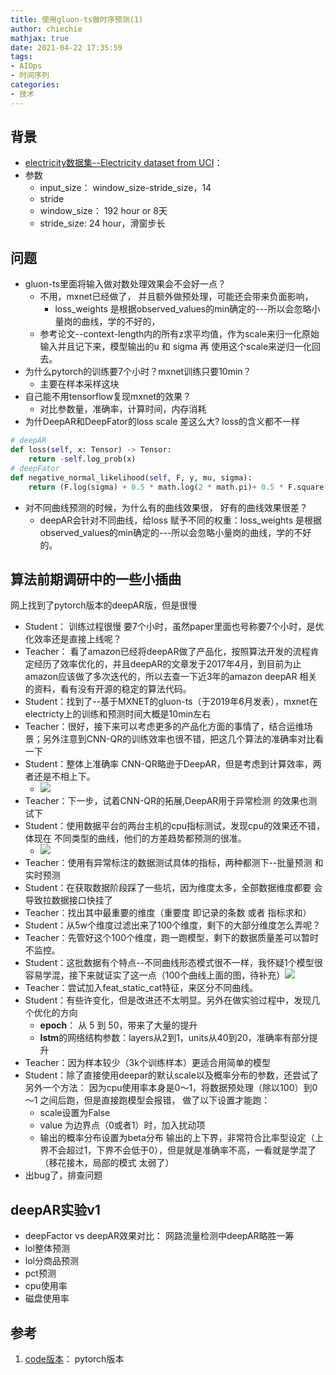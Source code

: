 ```yaml
---
title: 使用gluon-ts做时序预测(1)
author: chiechie
mathjax: true
date: 2021-04-22 17:35:59
tags: 
- AIOps
- 时间序列
categories:
- 技术
---
```


## 背景

- [electricity数据集--Electricity dataset from UCI](https://archive.ics.uci.edu/ml/datasets/ElectricityLoadDiagrams20112014)： 
- 参数
    - input_size： window_size-stride_size，14
    - stride
    - window_size： 192 hour or 8天
    - stride_size:  24 hour，滑窗步长
  
## 问题

- gluon-ts里面将输入做对数处理效果会不会好一点？
    - 不用，mxnet已经做了， 并且额外做预处理，可能还会带来负面影响，
        - loss_weights 是根据observed_values的min确定的---所以会忽略小量岗的曲线，学的不好的，
    - 参考论文--context-length内的所有z求平均值，作为scale来归一化原始输入并且记下来，模型输出的u 和 sigma 再 使用这个scale来逆归一化回去。
- 为什么pytorch的训练要7个小时？mxnet训练只要10min？
    - 主要在样本采样这块
- 自己能不用tensorflow复现mxnet的效果？
    - 对比参数量，准确率，计算时间，内存消耗
- 为什DeepAR和DeepFator的loss scale 差这么大? loss的含义都不一样

```python
# deepAR
def loss(self, x: Tensor) -> Tensor:
	return -self.log_prob(x)
# deepFator
def negative_normal_likelihood(self, F, y, mu, sigma):
    return (F.log(sigma) + 0.5 * math.log(2 * math.pi)+ 0.5 * F.square((y - mu) / sigma))
```
- 对不同曲线预测的时候，为什么有的曲线效果很， 好有的曲线效果很差？
    - deepAR会针对不同曲线，给loss 赋予不同的权重：loss_weights 是根据observed_values的min确定的---所以会忽略小量岗的曲线，学的不好的。
  
## 算法前期调研中的一些小插曲

网上找到了pytorch版本的deepAR版，但是很慢

- Student： 训练过程很慢 要7个小时，虽然paper里面也号称要7个小时，是优化效率还是直接上线呢？
- Teacher： 看了amazon已经将deepAR做了产品化，按照算法开发的流程肯定经历了效率优化的，并且deepAR的文章发于2017年4月，到目前为止amazon应该做了多次迭代的，所以去查一下近3年的amazon deepAR 相关的资料，看有没有开源的稳定的算法代码。
- Student：找到了--基于MXNET的gluon-ts（于2019年6月发表），mxnet在electricty上的训练和预测时间大概是10min左右
- Teacher：很好，接下来可以考虑更多的产品化方面的事情了，结合运维场景；另外注意到CNN-QR的训练效率也很不错，把这几个算法的准确率对比看一下
- Student：整体上准确率 CNN-QR略逊于DeepAR，但是考虑到计算效率，两者还是不相上下。
    - ![](https://firebasestorage.googleapis.com/v0/b/firescript-577a2.appspot.com/o/imgs%2Fapp%2Frf_learning%2FUD6-nafIsi.png?alt=media&token=a359d00d-bde2-41b2-bb96-d9222cb4514c)
- Teacher：下一步，试着CNN-QR的拓展,DeepAR用于异常检测 的效果也测试下
- Student：使用数据平台的两台主机的cpu指标测试，发现cpu的效果还不错，体现在 不同类型的曲线，他们的方差趋势都预测的很准。
    - ![](https://firebasestorage.googleapis.com/v0/b/firescript-577a2.appspot.com/o/imgs%2Fapp%2Frf_learning%2FxofMTtcgaV.png?alt=media&token=26cd83f2-717e-4c9c-8a93-da589dcfe63d)
- Teacher：使用有异常标注的数据测试具体的指标，两种都测下--批量预测 和 实时预测
- Student：在获取数据阶段踩了一些坑，因为维度太多，全部数据维度都要 会导致拉数据接口快挂了
- Teacher：找出其中最重要的维度（重要度 即记录的条数 或者 指标求和）
- Student：从5w个维度过滤出来了100个维度，剩下的大部分维度怎么弄呢？
- Teacher：先管好这个100个维度，跑一跑模型，剩下的数据质量差可以暂时不监控。
- Student：这批数据有个特点--不同曲线形态模式很不一样，我怀疑1个模型很容易学混，接下来就证实了这一点（100个曲线上面的图，待补充）![](https://firebasestorage.googleapis.com/v0/b/firescript-577a2.appspot.com/o/imgs%2Fapp%2Frf_learning%2FHF_Qc1aO1g.png?alt=media&token=3591cf24-bfdf-44b7-894b-ba03652522f1)
- Teacher：尝试加入feat_static_cat特征，来区分不同曲线。
- Student：有些许变化，但是改进还不太明显。另外在做实验过程中，发现几个优化的方向
    - **epoch**： 从 5 到 50，带来了大量的提升
    - **lstm**的网络结构参数：layers从2到1，units从40到20，准确率有部分提升
- Teacher：因为样本较少（3k个训练样本）更适合用简单的模型
- Student：除了直接使用deepar的默认scale以及概率分布的参数，还尝试了另外一个方法： 因为cpu使用率本身是0～1，将数据预处理（除以100）到0～1 之间后跑，但是直接跑模型会报错， 做了以下设置才能跑：
    - scale设置为False
    - value 为边界点（0或者1）时，加入扰动项
    - 输出的概率分布设置为beta分布
    输出的上下界，非常符合比率型设定（上界不会超过1，下界不会低于0），但是就是准确率不高，一看就是学混了（移花接木，局部的模式 太弱了）
- 出bug了，排查问题



## deepAR实验v1

- deepFactor vs deepAR效果对比： 网路流量检测中deepAR略胜一筹
- lol整体预测
- lol分商品预测 
- pct预测
- cpu使用率
- 磁盘使用率


## 参考
1. [code版本](https://github.com/zhykoties/TimeSeries)： pytorch版本
